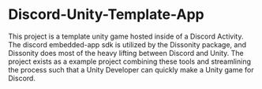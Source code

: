# Discord-Unity-Template-App

This project is a template unity game hosted inside of a Discord Activity. The discord embedded-app sdk is utilized by the Dissonity package, and Dissonity does most of the heavy lifting between Discord and Unity. The project exists as a example project combining these tools and streamlining the process such that a Unity Developer can quickly make a Unity game for Discord.